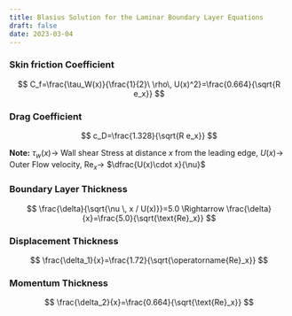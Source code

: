 ```yaml
---
title: Blasius Solution for the Laminar Boundary Layer Equations
draft: false
date: 2023-03-04
---
```


### Skin friction Coefficient

$$
C_f=\frac{\tau_W(x)}{\frac{1}{2}\ \rho\, U(x)^2}=\frac{0.664}{\sqrt{R e_x}}
$$

### Drag Coefficient

$$
c_D=\frac{1.328}{\sqrt{R e_x}}
$$

**Note:** $\tau_w(x)\rightarrow$ Wall shear Stress at distance $x$ from the leading edge, $U(x)\rightarrow$ Outer Flow velocity,  $\text{Re}_x\rightarrow$ $\dfrac{U(x)\cdot x}{\nu}$   
### Boundary Layer Thickness

$$
\frac{\delta}{\sqrt{\nu \, x / U(x)}}=5.0 
 \Rightarrow
\frac{\delta}{x}=\frac{5.0}{\sqrt{\text{Re}_x}}
$$

### Displacement Thickness

$$
\frac{\delta_1}{x}=\frac{1.72}{\sqrt{\operatorname{Re}_x}}
$$

### Momentum Thickness

$$
\frac{\delta_2}{x}=\frac{0.664}{\sqrt{\text{Re}_x}}
$$


